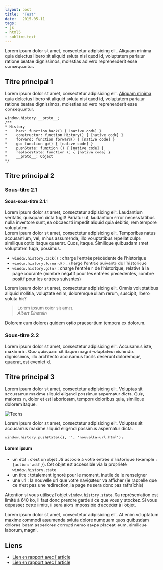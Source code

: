 ```yaml
---
layout: post
title:  "Test"
date:   2015-05-11
tags: 
- js 
- html5 
- sublime-text
---
```

Lorem ipsum dolor sit amet, consectetur adipisicing elit. Aliquam minima quia delectus libero sit aliquid soluta nisi quod id, voluptatem pariatur ratione beatae dignissimos, molestias ad vero reprehenderit esse consequuntur.

## Titre principal 1

Lorem ipsum dolor sit amet, consectetur adipisicing elit. [Aliquam minima]() quia delectus libero sit aliquid soluta nisi quod id, voluptatem pariatur ratione beatae dignissimos, molestias ad vero reprehenderit esse consequuntur.

    window.history.__proto__;
    /**
    * History
    *    back: function back() { [native code] }
    *    constructor: function History() { [native code] }
    *    forward: function forward() { [native code] }
    *    go: function go() { [native code] }
    *    pushState: function () { [native code] }
    *    replaceState: function () { [native code] }
    *    __proto__: Object
    */

## Titre principal 2

### Sous-titre 2.1

#### Sous-sous-titre 2.1.1

Lorem ipsum dolor sit amet, consectetur adipisicing elit. Laudantium veritatis, quisquam dicta fugit! Pariatur ut, laudantium error necessitatibus nulla inventore sunt, ea obcaecati impedit aliquid quia debitis, rem tempore voluptatem.  
Lorem ipsum dolor sit amet, consectetur adipisicing elit. Temporibus natus accusantium, vel, minus assumenda, illo voluptatibus repellat culpa similique optio itaque quaerat. Quos, itaque. Similique quibusdam amet voluptatem fuga, possimus.

* `window.history.back()` : charge l’entrée précédente de l’historique
* `window.history.forward()` : charge l’entrée suivante de l’historique
* `window.history.go(n)` : charge l’entrée n de l’historique, relative à la page courante (nombre négatif pour les entrées précédentes, nombre positif pour les entrées suivantes)

Lorem ipsum dolor sit amet, consectetur adipisicing elit. Omnis voluptatibus aliquid mollitia, voluptate enim, doloremque ullam rerum, suscipit, libero soluta hic?

> Lorem ipsum dolor sit amet.  
> *Albert Einstein*

Dolorem eum dolores quidem optio praesentium tempora ex dolorum.

### Sous-titre 2.2

Lorem ipsum dolor sit amet, consectetur adipisicing elit. Accusamus iste, maxime in. Quo quisquam sit itaque magni voluptates reiciendis dignissimos, illo architecto accusamus facilis deserunt doloremque, quaerat, est eveniet id.

## Titre principal 3

Lorem ipsum dolor sit amet, consectetur adipisicing elit. Voluptas sit accusamus maxime aliquid eligendi possimus aspernatur dicta. Quis, maiores in, dolor et est laboriosam, tempore doloribus quia, similique dolorem itaque.

![Techs](http://lorempixel.com/600/350/technics/)

Lorem ipsum dolor sit amet, consectetur adipisicing elit. Voluptas sit accusamus maxime aliquid eligendi possimus aspernatur dicta.

    window.history.pushState({}, '', 'nouvelle-url.html');

#### Lorem ipsum

* un état : c’est un objet JS associé à votre entrée d’historique (exemple : `{action:'add'}`). Cet objet est accessible via la propriété `window.history.state`
* un titre : totalement ignoré pour le moment, inutile de le renseigner
* une url : la nouvelle url que votre navigateur va afficher (je rappelle que ce n’est pas une redirection, la page ne sera donc pas rafraîchie)

Attention si vous utilisez l’objet `window.history.state`. Sa représentation est limité à 640 ko, il faut donc prendre garde à ce que vous y stockez. Si vous dépassez cette limite, il sera alors impossible d’accéder à l’objet.

Lorem ipsum dolor sit amet, consectetur adipisicing elit. At enim voluptatum maxime commodi assumenda soluta dolore numquam quos quibusdam dolores ipsam asperiores corrupti nemo saepe placeat, eum, similique laborum, magni.

## Liens

* [Lien en rapport avec l'article]()
* [Lien en rapport avec l'article]()